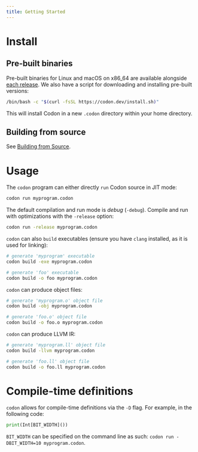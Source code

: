 ```yaml
---
title: Getting Started
---
```


# Install

## Pre-built binaries

Pre-built binaries for Linux and macOS on x86_64 are available alongside
[each release](https://github.com/exaloop/codon/releases). We also have
a script for downloading and installing pre-built versions:

``` bash
/bin/bash -c "$(curl -fsSL https://codon.dev/install.sh)"
```

This will install Codon in a new `.codon` directory within your home
directory.

## Building from source

See [Building from Source](build.html).

# Usage

The `codon` program can either directly `run` Codon source in JIT mode:

``` bash
codon run myprogram.codon
```

The default compilation and run mode is *debug* (`-debug`). Compile and
run with optimizations with the `-release` option:

``` bash
codon run -release myprogram.codon
```

`codon` can also `build` executables (ensure you have `clang` installed,
as it is used for linking):

``` bash
# generate 'myprogram' executable
codon build -exe myprogram.codon

# generate 'foo' executable
codon build -o foo myprogram.codon
```

`codon` can produce object files:

``` bash
# generate 'myprogram.o' object file
codon build -obj myprogram.codon

# generate 'foo.o' object file
codon build -o foo.o myprogram.codon
```

`codon` can produce LLVM IR:

``` bash
# generate 'myprogram.ll' object file
codon build -llvm myprogram.codon

# generate 'foo.ll' object file
codon build -o foo.ll myprogram.codon
```

# Compile-time definitions

`codon` allows for compile-time definitions via the `-D` flag. For
example, in the following code:

``` python
print(Int[BIT_WIDTH]())
```

`BIT_WIDTH` can be specified on the command line as such:
`codon run -DBIT_WIDTH=10 myprogram.codon`.
